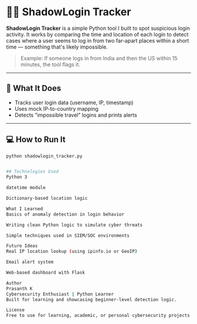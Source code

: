 # 🕵️‍♂️ ShadowLogin Tracker

**ShadowLogin Tracker** is a simple Python tool I built to spot suspicious login activity. It works by comparing the time and location of each login to detect cases where a user seems to log in from two far-apart places within a short time — something that's likely impossible.

> Example: If someone logs in from India and then the US within 15 minutes, the tool flags it.

---

## 👀 What It Does
- Tracks user login data (username, IP, timestamp)
- Uses mock IP-to-country mapping
- Detects "impossible travel" logins and prints alerts

---

## 💻 How to Run It

```bash
python shadowlogin_tracker.py


## Technologies Used
Python 3

datetime module

Dictionary-based location logic

What I Learned
Basics of anomaly detection in login behavior

Writing clean Python logic to simulate cyber threats

Simple techniques used in SIEM/SOC environments

Future Ideas
Real IP location lookup (using ipinfo.io or GeoIP)

Email alert system

Web-based dashboard with Flask

Author
Prasanth K
Cybersecurity Enthusiast | Python Learner
Built for learning and showcasing beginner-level detection logic.

License
Free to use for learning, academic, or personal cybersecurity projects.
